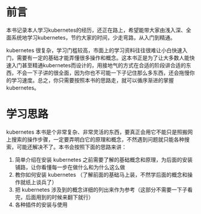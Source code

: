 # 前言

本书记录本人学习kubernetes的经历，还正在路上，希望能带大家由浅入深、全面系统地学习kubernetes，节约大家的时间，少走弯路，从入门到精通。

kubernetes 很复杂，学习门槛较高，市面上的学习资料往往很难让小白快速入门，需要有一定的基础才能弄懂很多操作和概念。这本书正是为了让大多数人能快速入门甚至精通kubernetes而设计的，用接地气的方式在合适的阶段讲合适的东西，不会一下子讲的很全面，因为你也不可能一下子记住那么多东西，还会拖慢你的学习速度。总之，你只需要按照本书的思路走，就可以循序渐进的掌握kubernetes。



# 学习思路

kubernetes 本书是个非常复杂、非常灵活的东西，要真正会用它不能只是照搬网上搜索的操作步骤，一定要弄明白它的原理和概念，不然遇到问题就只能各种搜索，可能还解决不了。本书会按照下面的思路来讲：

1. 简单介绍在安装 kubernetes 之前需要了解的基础概念和原理，为后面的安装铺路，让你看懂每一步在做什么和为什么这么做
2. 教你如何安装 kubernetes （了解前面的基础马上装，不然学后面的概念和操作就纸上谈兵了）
3. 把 kubernetes 涉及到的概念详细的列出来作为参考（这部分不需要一下子看完，后面用到的时候来翻下就行）
4. 各种插件的安装与使用





